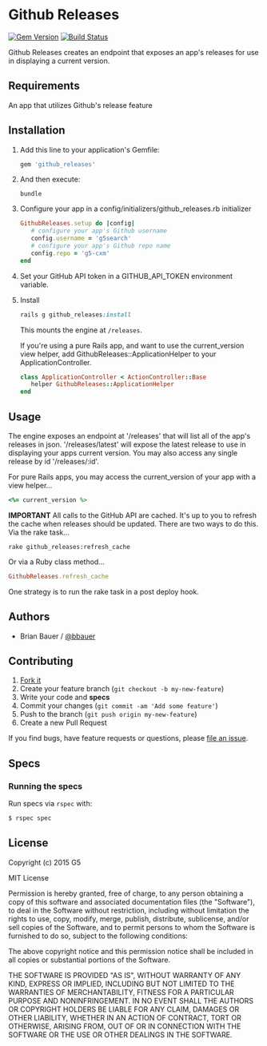 # Github Releases

[![Gem Version](https://badge.fury.io/rb/github_releases.svg)](http://badge.fury.io/rb/github_releases)
[![Build Status](https://travis-ci.org/G5/github_releases.svg?branch=master)](https://travis-ci.org/G5/github_releases)

Github Releases creates an endpoint that exposes an app's releases for use in
displaying a current version.

## Requirements

An app that utilizes Github's release feature

## Installation

1. Add this line to your application's Gemfile:

   ```ruby
   gem 'github_releases'
   ```

2. And then execute:

   ```console
   bundle
   ```


3. Configure your app in a config/initializers/github_releases.rb initializer

   ```ruby
   GithubReleases.setup do |config|
      # configure your app's Github username
      config.username = 'g5search'
      # configure your app's Github repo name
      config.repo = 'g5-cxm'
   end

   ```
   
4. Set your GitHub API token in a GITHUB_API_TOKEN environment variable.

5. Install

   ```ruby
   rails g github_releases:install
   ```

   This mounts the engine at `/releases`.
   
   If you're using a pure Rails app, and want to use the current_version view helper, add     GithubReleases::ApplicationHelper to your ApplicationController.

   ```ruby
   class ApplicationController < ActionController::Base
      helper GithubReleases::ApplicationHelper
   end
   ```

## Usage

The engine exposes an endpoint at '/releases' that will list all of the app's
releases in json. '/releases/latest' will expose the latest release to use in
displaying your apps current version. You may also access any single release
by id '/releases/:id'.

For pure Rails apps, you may access the current_version of your app with a view helper...

```Ruby
<%= current_version %>
```

**IMPORTANT** All calls to the GitHub API are cached. It's up to you to refresh the cache when releases should be updated. There are two ways to do this. Via the rake task...

```
rake github_releases:refresh_cache
```

Or via a Ruby class method...

```Ruby
GithubReleases.refresh_cache
```

One strategy is to run the rake task in a post deploy hook.

## Authors

* Brian Bauer / [@bbauer](https://github.com/bbauer)

## Contributing

1. [Fork it](https://github.com/g5search/github_releases/fork)
2. Create your feature branch (`git checkout -b my-new-feature`)
3. Write your code and **specs**
4. Commit your changes (`git commit -am 'Add some feature'`)
5. Push to the branch (`git push origin my-new-feature`)
6. Create a new Pull Request

If you find bugs, have feature requests or questions, please
[file an issue](https://github.com/g5search/github_releases/issues).

## Specs

### Running the specs

Run specs via `rspec` with:

```bash
$ rspec spec
```

## License

Copyright (c) 2015 G5

MIT License

Permission is hereby granted, free of charge, to any person obtaining
a copy of this software and associated documentation files (the
"Software"), to deal in the Software without restriction, including
without limitation the rights to use, copy, modify, merge, publish,
distribute, sublicense, and/or sell copies of the Software, and to
permit persons to whom the Software is furnished to do so, subject to
the following conditions:

The above copyright notice and this permission notice shall be
included in all copies or substantial portions of the Software.

THE SOFTWARE IS PROVIDED "AS IS", WITHOUT WARRANTY OF ANY KIND,
EXPRESS OR IMPLIED, INCLUDING BUT NOT LIMITED TO THE WARRANTIES OF
MERCHANTABILITY, FITNESS FOR A PARTICULAR PURPOSE AND
NONINFRINGEMENT. IN NO EVENT SHALL THE AUTHORS OR COPYRIGHT HOLDERS BE
LIABLE FOR ANY CLAIM, DAMAGES OR OTHER LIABILITY, WHETHER IN AN ACTION
OF CONTRACT, TORT OR OTHERWISE, ARISING FROM, OUT OF OR IN CONNECTION
WITH THE SOFTWARE OR THE USE OR OTHER DEALINGS IN THE SOFTWARE.

